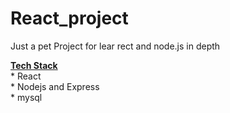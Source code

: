 # React_project
<p> Just a pet Project for lear rect and node.js in depth
  
**<ins>Tech Stack</ins>**
<br> * React
<br> * Nodejs and Express
<br> * mysql</p>
